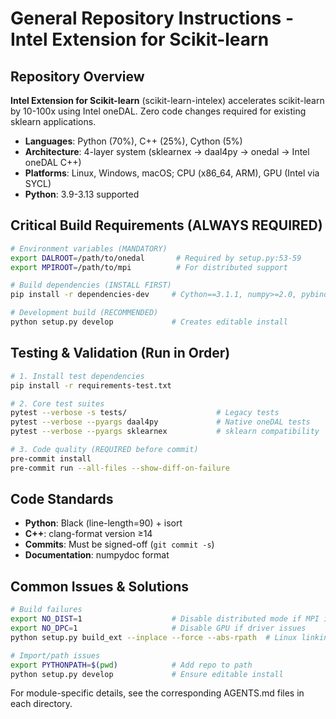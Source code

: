 # General Repository Instructions - Intel Extension for Scikit-learn

## Repository Overview

**Intel Extension for Scikit-learn** (scikit-learn-intelex) accelerates scikit-learn by 10-100x using Intel oneDAL. Zero code changes required for existing sklearn applications.

- **Languages**: Python (70%), C++ (25%), Cython (5%)
- **Architecture**: 4-layer system (sklearnex → daal4py → onedal → Intel oneDAL C++)
- **Platforms**: Linux, Windows, macOS; CPU (x86_64, ARM), GPU (Intel via SYCL)
- **Python**: 3.9-3.13 supported

## Critical Build Requirements (ALWAYS REQUIRED)

```bash
# Environment variables (MANDATORY)
export DALROOT=/path/to/onedal       # Required by setup.py:53-59
export MPIROOT=/path/to/mpi          # For distributed support

# Build dependencies (INSTALL FIRST)
pip install -r dependencies-dev     # Cython==3.1.1, numpy>=2.0, pybind11==2.13.6

# Development build (RECOMMENDED)
python setup.py develop             # Creates editable install
```

## Testing & Validation (Run in Order)

```bash
# 1. Install test dependencies
pip install -r requirements-test.txt

# 2. Core test suites
pytest --verbose -s tests/                    # Legacy tests
pytest --verbose --pyargs daal4py             # Native oneDAL tests
pytest --verbose --pyargs sklearnex           # sklearn compatibility

# 3. Code quality (REQUIRED before commit)
pre-commit install
pre-commit run --all-files --show-diff-on-failure
```

## Code Standards

- **Python**: Black (line-length=90) + isort
- **C++**: clang-format version ≥14
- **Commits**: Must be signed-off (`git commit -s`)
- **Documentation**: numpydoc format

## Common Issues & Solutions

```bash
# Build failures
export NO_DIST=1                    # Disable distributed mode if MPI issues
export NO_DPC=1                     # Disable GPU if driver issues
python setup.py build_ext --inplace --force --abs-rpath  # Linux linking

# Import/path issues
export PYTHONPATH=$(pwd)            # Add repo to path
python setup.py develop             # Ensure editable install
```

For module-specific details, see the corresponding AGENTS.md files in each directory.